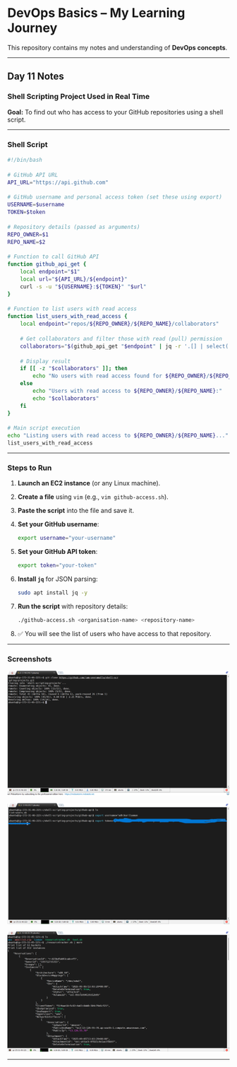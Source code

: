 # DevOps Basics – My Learning Journey

This repository contains my notes and understanding of **DevOps concepts**.

---

## Day 11 Notes

### Shell Scripting Project Used in Real Time

**Goal:** To find out who has access to your GitHub repositories using a shell script.

---

### Shell Script

```bash
#!/bin/bash

# GitHub API URL
API_URL="https://api.github.com"

# GitHub username and personal access token (set these using export)
USERNAME=$username
TOKEN=$token

# Repository details (passed as arguments)
REPO_OWNER=$1
REPO_NAME=$2

# Function to call GitHub API
function github_api_get {
    local endpoint="$1"
    local url="${API_URL}/${endpoint}"
    curl -s -u "${USERNAME}:${TOKEN}" "$url"
}

# Function to list users with read access
function list_users_with_read_access {
    local endpoint="repos/${REPO_OWNER}/${REPO_NAME}/collaborators"

    # Get collaborators and filter those with read (pull) permission
    collaborators="$(github_api_get "$endpoint" | jq -r '.[] | select(.permissions.pull == true) | .login')"

    # Display result
    if [[ -z "$collaborators" ]]; then
        echo "No users with read access found for ${REPO_OWNER}/${REPO_NAME}."
    else
        echo "Users with read access to ${REPO_OWNER}/${REPO_NAME}:"
        echo "$collaborators"
    fi
}

# Main script execution
echo "Listing users with read access to ${REPO_OWNER}/${REPO_NAME}..."
list_users_with_read_access
```

---

### Steps to Run

1. **Launch an EC2 instance** (or any Linux machine).
2. **Create a file** using `vim` (e.g., `vim github-access.sh`).
3. **Paste the script** into the file and save it.
4. **Set your GitHub username**:

   ```bash
   export username="your-username"
   ```
5. **Set your GitHub API token**:

   ```bash
   export token="your-token"
   ```
6. **Install `jq`** for JSON parsing:

   ```bash
   sudo apt install jq -y
   ```
7. **Run the script** with repository details:

   ```bash
   ./github-access.sh <organisation-name> <repository-name>
   ```
8. ✅ You will see the list of users who have access to that repository.

---

### Screenshots

![image alt](https://github.com/adhikarilaxman/DevOps-Journey/blob/b894e6851db2394152204369c39550d288be9843/Day11/Day11%2001.png)

![image alt](https://github.com/adhikarilaxman/DevOps-Journey/blob/b894e6851db2394152204369c39550d288be9843/Day11/Day11%2002.png)

![image alt](https://github.com/adhikarilaxman/DevOps-Journey/blob/59d90fa37c2fa4080e1e762f797bba8695bfe1a1/Day10/Day10%2003.png)

---
